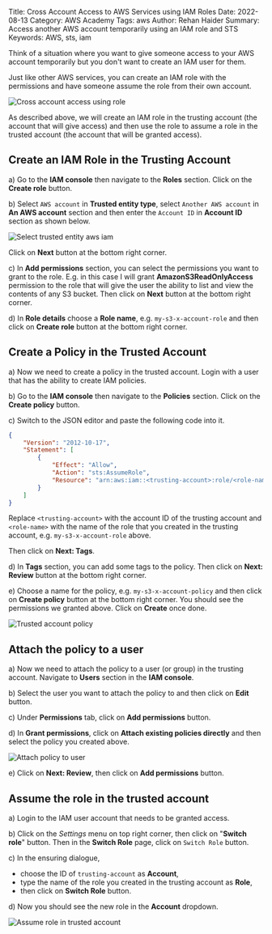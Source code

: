 Title: Cross Account Access to AWS Services using IAM Roles
Date: 2022-08-13
Category: AWS Academy
Tags: aws
Author: Rehan Haider
Summary: Access another AWS account temporarily using an IAM role and STS
Keywords: AWS, sts, iam


Think of a situation where you want to give someone access to your AWS account temporarily but you don't want to create an IAM user for them. 

Just like other AWS services, you can create an IAM role with the permissions and have someone assume the role from their own account. 

![Cross account access using role]({static}/images/aws-academy/75000000-01-cross-account-access.png)

As described above, we will create an IAM role in the trusting account (the account that will give access) and then use the role to assume a role in the trusted account (the account that will be granted access).


## Create an IAM Role in the Trusting Account

a) Go to the **IAM console** then navigate to the **Roles** section. Click on the **Create role** button.

b) Select `AWS account` in **Trusted entity type**, select `Another AWS account` in **An AWS account** section and then enter the `Account ID` in **Account ID** section as shown below. 

![Select trusted entity aws iam]({static}/images/aws-academy/75000000-02-select-trusted-entity.png)

Click on **Next** button at the bottom right corner.

c) In **Add permissions** section, you can select the permissions you want to grant to the role. E.g. in this case I will grant **AmazonS3ReadOnlyAccess** permission to the role that will give the user the ability to list and view the contents of any S3 bucket. Then click on **Next** button at the bottom right corner.

d) In **Role details** choose a **Role name**, e.g. `my-s3-x-account-role` and then click on **Create role** button at the bottom right corner.

## Create a Policy in the Trusted Account

a) Now we need to create a policy in the trusted account. Login with a user that has the ability to create IAM policies. 

b) Go to the **IAM console** then navigate to the **Policies** section. Click on the **Create policy** button.

c) Switch to the JSON editor and paste the following code into it.

```json
{
    "Version": "2012-10-17",
    "Statement": [
        {
            "Effect": "Allow",
            "Action": "sts:AssumeRole",
            "Resource": "arn:aws:iam::<trusting-account>:role/<role-name>"
        }
    ]
}
```

Replace `<trusting-account>` with the account ID of the trusting account and `<role-name>` with the name of the role that you created in the trusting account, e.g. `my-s3-x-account-role` above.

Then click on **Next: Tags**.

d) In **Tags** section, you can add some tags to the policy. Then click on **Next: Review** button at the bottom right corner.

e) Choose a name for the policy, e.g. `my-s3-x-account-policy` and then click on **Create policy** button at the bottom right corner. You should see the permissions we granted above. Click on **Create** once done.

![Trusted account policy]({static}/images/aws-academy/75000000-03-trusted-account-policy.png)

## Attach the policy to a user

a) Now we need to attach the policy to a user (or group) in the trusting account. Navigate to **Users** section in the **IAM console**.

b) Select the user you want to attach the policy to and then click on **Edit** button.

c) Under **Permissions** tab, click on **Add permissions** button. 

d) In **Grant permissions**, click on **Attach existing policies directly** and then select the policy you created above.

![Attach policy to user]({static}/images/aws-academy/75000000-04-attach-permission.png)

e) Click on **Next: Review**, then click on **Add permissions** button.

## Assume the role in the trusted account

a) Login to the IAM user account that needs to be granted access.

b) Click on the *Settings* menu on top right corner, then click on "**Switch role**" button. Then in the **Switch Role** page, click on `Switch Role` button.

c) In the ensuring dialogue, 

- choose the ID of `trusting-account` as **Account**, 
- type the name of the role you created in the trusting account as **Role**,
- then click on **Switch Role** button.

d) Now you should see the new role in the **Account** dropdown.

![Assume role in trusted account]({static}/images/aws-academy/75000000-05-switch-role-success.png)
